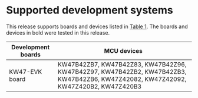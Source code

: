 # Supported development systems 

This release supports boards and devices listed in [Table 1](#TABLE_SUPPORTEDBOARDS). The boards and devices in bold were tested in this release.

|Development boards|MCU devices|
|------------------|-----------|
|KW47-EVK board|KW47B42ZB7, KW47B42Z83, KW47B42Z96, KW47B42Z97, KW47B42ZB2, KW47B42ZB3, KW47B42ZB6, KW47Z42082, KW47Z42092, KW47Z420B2, KW47Z420B3|

